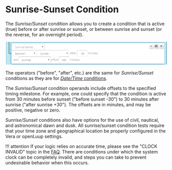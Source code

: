 # Sunrise-Sunset Condition

The _Sunrise/Sunset_ condition allows you to create a condition that is active (true) before or after sunrise or sunset, or between sunrise and sunset (or the reverse, for an overnight period). 

![A Sunrise/Sunset Condition](images/sunrise-sunset-condition.png)

The operators ("before", "after", etc.) are the same for _Sunrise/Sunset_ conditions as they are for [_Date/Time_ conditions](Date-Time-Conditions.md).

The _Sunrise/Sunset_ condition operands include offsets to the specified timing milestone. For example, one could specify that the condition is active from 30 minutes before sunset ("before sunset -30") to 30 minutes after sunrise ("after sunrise +30"). The offsets are in minutes, and may be positive, negative or zero.

_Sunrise/Sunset_ conditions also have options for the use of civil, nautical, and astronomical dawn and dusk. All sunrise/sunset condition tests require that your time zone and geographical location be properly configured in the Vera or openLuup settings.

!!! attention
    If your logic relies on accurate time, please see the "CLOCK INVALID" topic in the [FAQ](FAQ.md). There are conditions under which the system clock can be completely invalid, and steps you can take to prevent undesirable behavior when this occurs.
